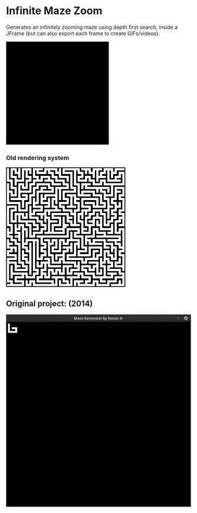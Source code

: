 # Infinite Maze Zoom

Generates an infinitely zooming maze using depth first search, inside a JFrame (but can also export each frame to create GIFs/videos).

![GIF of topMaze generator](hue-changing.gif)

### Old rendering system
![GIF of topMaze generator](maze-zoom.gif)

## Original project: (2014)
![GIF of topMaze generator](maze-gen.gif)
